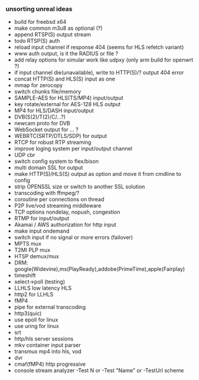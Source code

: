 ### unsorting unreal ideas

- build for freebsd x64
- make common m3u8 as optional (?)
- append RTSP(S) output stream
- todo RTSP(S) auth
- reload input channel if response 404 (seems for HLS refetch variant)
- www auth output, is it the RADIUS or file ?
- add relay options for simular work like udpxy (only arm build for openwrt ?)
- if input channel die(unavailable), write to HTTP(S)/? output 404 error
- concat HTTP(S) and HLS(S) input as one
- mmap for zerocopy
- switch chunks file/memory
- SAMPLE-AES for HLS(TS/MP4) input/output
- key rotate/external for AES-128 HLS output
- MP4 for HLS/DASH input/output
- DVB(S(2)/T(2)/C/...?)
- newcam proto for DVB
- WebSocket output for ... ?
- WEBRTC(SRTP/DTLS/SDP) for output
- RTCP for robust RTP streaming
- improve loging system per input/output channel
- UDP cbr
- switch config system to flex/bison
- multi domain SSL for output
- make HTTP(S)/HLS(S) output as option and move it from cmdline to config
- strip OPENSSL size or switch to another SSL solution
- transcoding with ffmpeg/?
- coroutine per connections on thread
- P2P live/vod streaming middleware
- TCP options nondelay, nopush, congestion
- RTMP for input/output
- Akamai / AWS authorization for http input
- make input ondemand
- switch input if no signal or more errors (failover)
- MPTS mux
- T2MI PLP mux
- HTSP demux/mux
- DRM: google(Widevine),ms(PlayReady),addobe(PrimeTime),apple(Fairplay)
- timeshift
- select->poll (testing)
- LLHLS low latency HLS
- http2 for LLHLS
- fMP4
- pipe for external transcoding
- http3(quic)
- use epoll for linux
- use uring for linux
- srt
- http/hls server sessions
- mkv container input parser
- transmux mp4 into hls, vod
- dvr
- cmaf(fMP4) http progressive
- console stream analyzer -Test N or -Test "Name" or -TestUrl scheme
